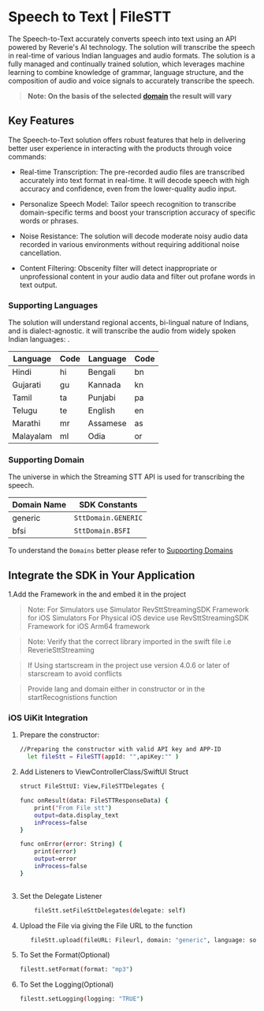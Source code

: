 # Speech to Text | FileSTT
The Speech-to-Text accurately converts speech into text using an API powered by Reverie's AI technology. The solution will transcribe the speech in real-time of various Indian languages and audio formats.
The solution is a fully managed and continually trained solution, which leverages machine learning to combine knowledge of grammar, language structure, and the composition of audio and voice signals to accurately transcribe the speech.
> **Note: On the basis of the selected [domain](#supporting-domain) the result will vary**
## Key Features
The Speech-to-Text solution offers robust features that help in delivering better user experience in interacting with the products through voice commands:

- Real-time Transcription:
The pre-recorded audio files are transcribed accurately into text format in real-time. It will decode speech with high accuracy and confidence, even from the lower-quality audio input.

- Personalize Speech Model:
Tailor speech recognition to transcribe domain-specific terms and boost your transcription accuracy of specific words or phrases.

- Noise Resistance:
The solution will decode moderate noisy audio data recorded in various environments without requiring additional noise cancellation.

- Content Filtering:
Obscenity filter will detect inappropriate or unprofessional content in your audio data and filter out profane words in text output.

###  Supporting Languages

The solution will understand regional accents, bi-lingual nature of Indians, and is dialect-agnostic. it will transcribe the audio from widely spoken Indian languages:
.


| Language  | Code | Language | Code |
|-----------|------|----------|------|
| Hindi     | hi   | Bengali  | bn   |
| Gujarati  | gu   | Kannada  | kn   |
| Tamil     | ta   | Punjabi  | pa   |
| Telugu    | te   | English  | en   |
| Marathi   | mr   | Assamese | as   |
| Malayalam | ml   | Odia     | or   |

### Supporting Domain
The universe in which the Streaming STT API is used for transcribing the speech. 

| Domain Name | SDK Constants       |
|-------------|---------------------|
| generic     | `SttDomain.GENERIC` |
| bfsi        | `SttDomain.BSFI`    |

To understand the `Domains` better please refer to [Supporting Domains](https://docs.reverieinc.com/speech-to-text-file-api#supporting-domains)

## Integrate the SDK in Your Application

1.Add the Framework in the and embed it in the project
> Note: For Simulators use Simulator RevSttStreamingSDK Framework for iOS Simulators
        For Physical iOS device use RevSttStreamingSDK Framework for iOS Arm64 framework

> Note: Verify that the correct library imported in the swift file i.e ReverieSttStreaming

> If Using startscream in the project use version 4.0.6 or later of starscream to avoid conflicts

> Provide lang and domain either in constructor or in the startRecognistions function  
### iOS UiKit Integration

 1. Prepare the constructor:

     ```sh
    //Preparing the constructor with valid API key and APP-ID
       let fileStt = FileSTT(appId: "",apiKey:"" )
    ```
  
 2. Add Listeners to ViewControllerClass/SwiftUI Struct 
    
    ```sh
    struct FileSttUI: View,FileSTTDelegates {
    
    func onResult(data: FileSTTResponseData) {
        print("From File stt")
        output=data.display_text
        inProcess=false
    }
    
    func onError(error: String) {
        print(error)
        output=error
        inProcess=false
    }
       
    ```

 3. Set the Delegate Listener
    ```sh
        fileStt.setFileSttDelegates(delegate: self)   
    ```
    
 4. Upload the File via giving the File URL to the function
    ```sh
       fileStt.upload(fileURL: Fileurl, domain: "generic", language: sourceLanguage)   
    ```   

 5. To Set the Format(Optional)
    ```sh
    filestt.setFormat(format: "mp3")
    ```

 6. To Set the Logging(Optional)
    ```sh
    filestt.setLogging(logging: "TRUE")
    ```
